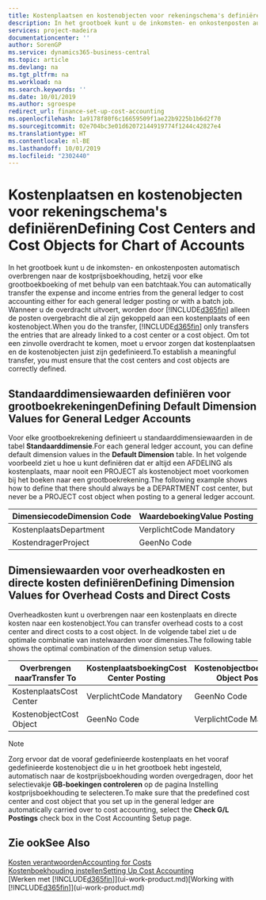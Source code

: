 ```yaml
---
title: Kostenplaatsen en kostenobjecten voor rekeningschema's definiëren | Microsoft Docs
description: In het grootboek kunt u de inkomsten- en onkostenposten automatisch overbrengen naar de kostprijsboekhouding, hetzij voor elke grootboekboeking of met behulp van een batchtaak. Wanneer u de overdracht uitvoert, worden alleen de posten overgebracht die al zijn gekoppeld aan een kostenplaats of een kostenobject. Om tot een zinvolle overdracht te komen, moet u ervoor zorgen dat kostenplaatsen en de kostenobjecten juist zijn gedefinieerd.
services: project-madeira
documentationcenter: ''
author: SorenGP
ms.service: dynamics365-business-central
ms.topic: article
ms.devlang: na
ms.tgt_pltfrm: na
ms.workload: na
ms.search.keywords: ''
ms.date: 10/01/2019
ms.author: sgroespe
redirect_url: finance-set-up-cost-accounting
ms.openlocfilehash: 1a9178f80f6c16659509f1ae22b9225b1b6d2f70
ms.sourcegitcommit: 02e704bc3e01d62072144919774f1244c42827e4
ms.translationtype: HT
ms.contentlocale: nl-BE
ms.lasthandoff: 10/01/2019
ms.locfileid: "2302440"
---
```

# <a name="defining-cost-centers-and-cost-objects-for-chart-of-accounts"></a><span data-ttu-id="d270a-105">Kostenplaatsen en kostenobjecten voor rekeningschema's definiëren</span><span class="sxs-lookup"><span data-stu-id="d270a-105">Defining Cost Centers and Cost Objects for Chart of Accounts</span></span>
<span data-ttu-id="d270a-106">In het grootboek kunt u de inkomsten- en onkostenposten automatisch overbrengen naar de kostprijsboekhouding, hetzij voor elke grootboekboeking of met behulp van een batchtaak.</span><span class="sxs-lookup"><span data-stu-id="d270a-106">You can automatically transfer the expense and income entries from the general ledger to cost accounting either for each general ledger posting or with a batch job.</span></span> <span data-ttu-id="d270a-107">Wanneer u de overdracht uitvoert, worden door [!INCLUDE[d365fin](includes/d365fin_md.md)] alleen de posten overgebracht die al zijn gekoppeld aan een kostenplaats of een kostenobject.</span><span class="sxs-lookup"><span data-stu-id="d270a-107">When you do the transfer, [!INCLUDE[d365fin](includes/d365fin_md.md)] only transfers the entries that are already linked to a cost center or a cost object.</span></span> <span data-ttu-id="d270a-108">Om tot een zinvolle overdracht te komen, moet u ervoor zorgen dat kostenplaatsen en de kostenobjecten juist zijn gedefinieerd.</span><span class="sxs-lookup"><span data-stu-id="d270a-108">To establish a meaningful transfer, you must ensure that the cost centers and cost objects are correctly defined.</span></span>  

## <a name="defining-default-dimension-values-for-general-ledger-accounts"></a><span data-ttu-id="d270a-109">Standaarddimensiewaarden definiëren voor grootboekrekeningen</span><span class="sxs-lookup"><span data-stu-id="d270a-109">Defining Default Dimension Values for General Ledger Accounts</span></span>  
<span data-ttu-id="d270a-110">Voor elke grootboekrekening definieert u standaarddimensiewaarden in de tabel **Standaarddimensie**.</span><span class="sxs-lookup"><span data-stu-id="d270a-110">For each general ledger account, you can define default dimension values in the **Default Dimension** table.</span></span> <span data-ttu-id="d270a-111">In het volgende voorbeeld ziet u hoe u kunt definiëren dat er altijd een AFDELING als kostenplaats, maar nooit een PROJECT als kostenobject moet voorkomen bij het boeken naar een grootboekrekening.</span><span class="sxs-lookup"><span data-stu-id="d270a-111">The following example shows how to define that there should always be a DEPARTMENT cost center, but never be a PROJECT cost object when posting to a general ledger account.</span></span>  

|<span data-ttu-id="d270a-112">**Dimensiecode**</span><span class="sxs-lookup"><span data-stu-id="d270a-112">**Dimension Code**</span></span>|<span data-ttu-id="d270a-113">**Waardeboeking**</span><span class="sxs-lookup"><span data-stu-id="d270a-113">**Value Posting**</span></span>|  
|------------------------------------------|-----------------------------------------|  
|<span data-ttu-id="d270a-114">Kostenplaats</span><span class="sxs-lookup"><span data-stu-id="d270a-114">Department</span></span>|<span data-ttu-id="d270a-115">Verplicht</span><span class="sxs-lookup"><span data-stu-id="d270a-115">Code Mandatory</span></span>|  
|<span data-ttu-id="d270a-116">Kostendrager</span><span class="sxs-lookup"><span data-stu-id="d270a-116">Project</span></span>|<span data-ttu-id="d270a-117">Geen</span><span class="sxs-lookup"><span data-stu-id="d270a-117">No Code</span></span>|  

## <a name="defining-dimension-values-for-overhead-costs-and-direct-costs"></a><span data-ttu-id="d270a-118">Dimensiewaarden voor overheadkosten en directe kosten definiëren</span><span class="sxs-lookup"><span data-stu-id="d270a-118">Defining Dimension Values for Overhead Costs and Direct Costs</span></span>  
 <span data-ttu-id="d270a-119">Overheadkosten kunt u overbrengen naar een kostenplaats en directe kosten naar een kostenobject.</span><span class="sxs-lookup"><span data-stu-id="d270a-119">You can transfer overhead costs to a cost center and direct costs to a cost object.</span></span> <span data-ttu-id="d270a-120">In de volgende tabel ziet u de optimale combinatie van instelwaarden voor dimensies.</span><span class="sxs-lookup"><span data-stu-id="d270a-120">The following table shows the optimal combination of the dimension setup values.</span></span>  

|<span data-ttu-id="d270a-121">Overbrengen naar</span><span class="sxs-lookup"><span data-stu-id="d270a-121">Transfer To</span></span>|<span data-ttu-id="d270a-122">Kostenplaatsboeking</span><span class="sxs-lookup"><span data-stu-id="d270a-122">Cost Center Posting</span></span>|<span data-ttu-id="d270a-123">Kostenobjectboeking</span><span class="sxs-lookup"><span data-stu-id="d270a-123">Cost Object Posting</span></span>|  
|-----------------|-------------------------|-------------------------|  
|<span data-ttu-id="d270a-124">Kostenplaats</span><span class="sxs-lookup"><span data-stu-id="d270a-124">Cost Center</span></span>|<span data-ttu-id="d270a-125">Verplicht</span><span class="sxs-lookup"><span data-stu-id="d270a-125">Code Mandatory</span></span>|<span data-ttu-id="d270a-126">Geen</span><span class="sxs-lookup"><span data-stu-id="d270a-126">No Code</span></span>|  
|<span data-ttu-id="d270a-127">Kostenobject</span><span class="sxs-lookup"><span data-stu-id="d270a-127">Cost Object</span></span>|<span data-ttu-id="d270a-128">Geen</span><span class="sxs-lookup"><span data-stu-id="d270a-128">No Code</span></span>|<span data-ttu-id="d270a-129">Verplicht</span><span class="sxs-lookup"><span data-stu-id="d270a-129">Code Mandatory</span></span>|  

> [!NOTE]  
>  <span data-ttu-id="d270a-130">Zorg ervoor dat de vooraf gedefinieerde kostenplaats en het vooraf gedefinieerde kostenobject die u in het grootboek hebt ingesteld, automatisch naar de kostprijsboekhouding worden overgedragen, door het selectievakje **GB-boekingen controleren** op de pagina Instelling kostprijsboekhouding te selecteren.</span><span class="sxs-lookup"><span data-stu-id="d270a-130">To make sure that the predefined cost center and cost object that you set up in the general ledger are automatically carried over to cost accounting, select the **Check G/L Postings** check box in the Cost Accounting Setup page.</span></span>  

## <a name="see-also"></a><span data-ttu-id="d270a-131">Zie ook</span><span class="sxs-lookup"><span data-stu-id="d270a-131">See Also</span></span>  
[<span data-ttu-id="d270a-132">Kosten verantwoorden</span><span class="sxs-lookup"><span data-stu-id="d270a-132">Accounting for Costs</span></span>](finance-manage-cost-accounting.md)  
[<span data-ttu-id="d270a-133">Kostenboekhouding instellen</span><span class="sxs-lookup"><span data-stu-id="d270a-133">Setting Up Cost Accounting</span></span>](finance-set-up-cost-accounting.md)  
<span data-ttu-id="d270a-134">[Werken met [!INCLUDE[d365fin](includes/d365fin_md.md)]](ui-work-product.md)</span><span class="sxs-lookup"><span data-stu-id="d270a-134">[Working with [!INCLUDE[d365fin](includes/d365fin_md.md)]](ui-work-product.md)</span></span>
